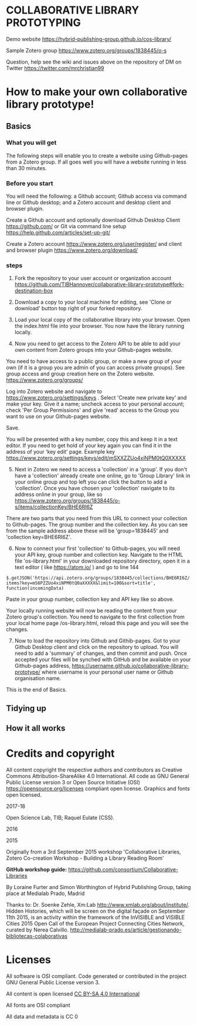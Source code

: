 # COLLABORATIVE LIBRARY PROTOTYPING

Demo website https://hybrid-publishing-group.github.io/cos-library/

Sample Zotero group https://www.zotero.org/groups/1838445/o-s

Question, help see the wiki and issues above on the repository of DM on Twitter https://twitter.com/mrchristian99

# How to make your own collaborative library prototype!

## Basics

### What you will get

The following steps will enable you to create a website using Github-pages from a Zotero group. If all goes well you will have a website running in less than 30 minutes.

### Before you start

You will need the following: a Github account; Github access via command line or Github desktop; and a Zotero account and desktop client and browser plugin.

Create a Github account and optionally download Github Desktop Client https://github.com/ or Git via command line setup https://help.github.com/articles/set-up-git/

Create a Zotero account https://www.zotero.org/user/register/ and client and browser plugin https://www.zotero.org/download/

### steps

1. Fork the repository to your user account or organization account https://github.com/TIBHannover/collaborative-library-prototype#fork-destination-box

2. Download a copy to your local machine for editing, see 'Clone or download' button top right of your forked repository.

3. Load your local copy of the collaborative library into your browser. Open the index.html file into your browser. You now have the library running locally.

4. Now you need to get access to the Zotero API to be able to add your own content from Zotero groups into your Github-pages website.

You need to have access to a public group, or make a new group of your own (if it is a group you are admin of you can access private groups). See group access and group creation here on the Zotero website. https://www.zotero.org/groups/

Log into Zotero website and navigate to https://www.zotero.org/settings/keys . Select 'Create new private key' and make your key. Give it a name; uncheck access to your personal account; check 'Per Group Permissions' and give 'read' access to the Group you want to use on your Github-pages website.

Save.

You will be presented with a key number, copy this and keep it in a text editor. If you need to get hold of your key again you can find it in the address of your 'key edit' page. Example key https://www.zotero.org/settings/keys/edit/mSXXZZUo4xiNPM0tQ0XXXXX

5. Next in Zotero we need to access a 'collection' in a 'group'. If you don't have a 'collection' already create one online, go to 'Group Library' link in your online group and top left you can click the button to add a 'collection'. Once you have chosen your 'collection' navigate to its address online in your group, like so https://www.zotero.org/groups/1838445/o-s/items/collectionKey/BHE6RI6Z

There are two parts that you need from this URL to connect your collection to Github-pages. The group number and the collection key. As you can see from the sample address above these will be 'group=1838445' and 'collection key=BHE6RI6Z'.

6. Now to connect your first 'collection' to Github-pages, you will need your API key, group number and collection key. Navigate to the HTML file 'os-library.html' in your downloaded repository directory, open it in a text editor ( like https://atom.io/ ) and go to line 144

`$.getJSON('https://api.zotero.org/groups/1838445/collections/BHE6RI6Z/items?key=mS6PZZUo4xiNPM0tQ0aXXXXX&limit=100&sort=title', function(incomingData)`

Paste in your group number, collection key and API key like so above.

Your locally running website will now be reading the content from your Zotero group's collection. You need to navigate to the first collection from your local home page /os-library.html, reload this page and you will see the changes.

7. Now to load the repository into Github and Githib-pages. Got to your Github Desktop client and click on the repository to upload. You will need to add a 'summary' of changes, and then commit and push. Once accepted your files will be synched with GitHub and be available on your Github-pages address, https://username.github.io/collaborative-library-prototype/ where username is your personal user name or Github organisation name.

This is the end of Basics.

## Tidying up



## How it all works















# Credits and copyright

All content copyright the respective authors and contributors as Creative Commons Attribution-ShareAlike 4.0 International. All code as GNU General Public License version 3 or Open Source Initiative (OSI) https://opensource.org/licenses compliant open license. Graphics and fonts open licensed.

2017-18

Open Science Lab, TIB; Raquel Eulate (CSS).

2016

2015

Originally from a 3rd September 2015 workshop 'Collaborative Libraries, Zotero Co-creation Workshop - Building a Library Reading Room'

**GitHub workshop guide:** https://github.com/consortium/Collaborative-Libraries  

By Loraine Furter and Simon Worthington of Hybrid Publishing Group, taking place at Medialab Prado, Madrid

Thanks to: Dr. Soenke Zehle, Xm:Lab http://www.xmlab.org/about/institute/. Hidden Histories, which will be screen on the digital façade on September 11th 2015, is an activity within the framework of the InVISIBLE and VISIBLE Cities 2015 Open Call of the European Project Connecting Cities Network, curated by Nerea Calvillo. http://medialab-prado.es/article/gestionando-bibliotecas-colaborativas

# Licenses

All software is OSI compliant. Code generated or contributed in the project GNU General Public License version 3.

All content is open licensed [CC BY-SA 4.0 International](LICENSE.md)

All fonts are OSI compliant

All data and metadata is CC 0
